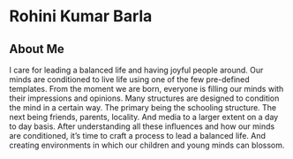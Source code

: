 # Rohini Kumar Barla

## About Me
I care for leading a balanced life and having joyful people around. Our minds are conditioned to live life using one of the few pre-defined templates. From the moment we are born, everyone is filling our minds with their impressions and opinions. Many structures are designed to condition the mind in a certain way. The primary being the schooling structure. The next being friends, parents, locality. And media to a larger extent on a day to day basis. After understanding all these influences and how our minds are conditioned, it’s time to craft a process to lead a balanced life. And creating environments in which our children and young minds can blossom.